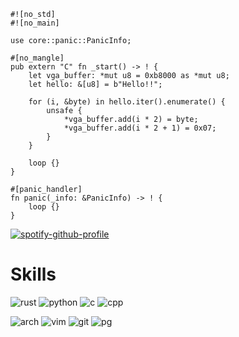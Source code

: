 ```
#![no_std]
#![no_main]

use core::panic::PanicInfo;

#[no_mangle]
pub extern "C" fn _start() -> ! {
    let vga_buffer: *mut u8 = 0xb8000 as *mut u8;
    let hello: &[u8] = b"Hello!!";

    for (i, &byte) in hello.iter().enumerate() {
        unsafe {
            *vga_buffer.add(i * 2) = byte;
            *vga_buffer.add(i * 2 + 1) = 0x07;
        }
    }

    loop {}
}

#[panic_handler]
fn panic(_info: &PanicInfo) -> ! {
    loop {}
}
```

[![spotify-github-profile](https://spotify-github-profile.kittinanx.com/api/view?uid=31sbmbau2z3vmv6j7ovwcrftbeze&cover_image=true&theme=natemoo-re&show_offline=false&background_color=000000&interchange=true&bar_color=53b14f&bar_color_cover=true)](https://spotify-github-profile.kittinanx.com/api/view?uid=31sbmbau2z3vmv6j7ovwcrftbeze&redirect=true)

# Skills
![rust](https://img.shields.io/badge/Rust-000000?style=for-the-badge&logo=rust&logoColor=white)
![python](https://img.shields.io/badge/Python-3776AB?style=for-the-badge&logo=python&logoColor=white)
![c](https://img.shields.io/badge/C-00599C?style=for-the-badge&logo=c&logoColor=white) 
![cpp](https://img.shields.io/badge/C%2B%2B-00599C?style=for-the-badge&logo=c%2B%2B&logoColor=white)

![arch](https://img.shields.io/badge/Arch_Linux-1793D1?style=for-the-badge&logo=arch-linux&logoColor=white) 
![vim](https://img.shields.io/badge/VIM-%2311AB00.svg?&style=for-the-badge&logo=vim&logoColor=white) 
![git](https://img.shields.io/badge/GIT-E44C30?style=for-the-badge&logo=git&logoColor=white) 
![pg](https://img.shields.io/badge/PostgreSQL-316192?style=for-the-badge&logo=postgresql&logoColor=white) 

